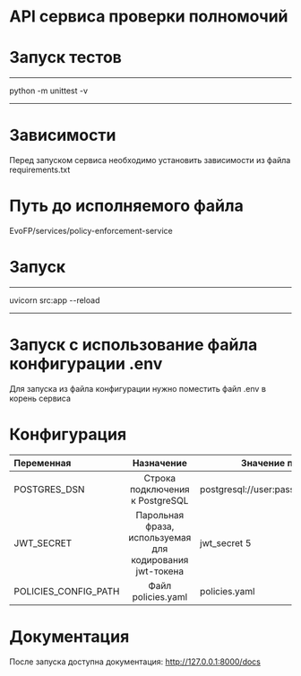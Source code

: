 # API сервиса проверки полномочий

# Запуск тестов

---

python -m unittest -v

---

# Зависимости

Перед запуском сервиса необходимо установить зависимости из файла requirements.txt

# Путь до исполняемого файла

EvoFP/services/policy-enforcement-service

# Запуск

---

uvicorn src:app --reload

---

# Запуск с использование файла конфигурации .env

Для запуска из файла конфигурации нужно поместить файл .env в корень сервиса

# Конфигурация

| Переменная           |                        Назначение                        | Значение по-умолчанию                        |
| :------------------- | :------------------------------------------------------: | -------------------------------------------- |
| POSTGRES_DSN         |             Строка подключения к PostgreSQL              | postgresql://user:pass@localhost:5432/foobar |
| JWT_SECRET           | Парольная фраза, используемая для кодирования jwt-токена | jwt_secret 5                                 |
| POLICIES_CONFIG_PATH |                    Файл policies.yaml                    | policies.yaml                                |

# Документация

После запуска доступна документация: http://127.0.0.1:8000/docs
